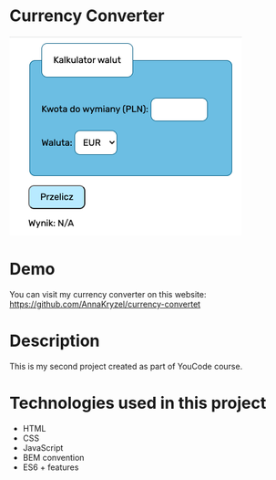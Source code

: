 # Currency Converter
![Currency-converter-image](images/currency-converter-image.png)
# Demo
You can visit my currency converter on this website: https://github.com/AnnaKryzel/currency-convertet

# Description
This is my second project created as part of YouCode course.

# Technologies used in this project
- HTML
- CSS
- JavaScript
- BEM convention
- ES6 + features
